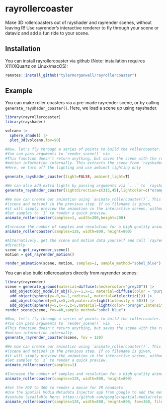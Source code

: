
<!-- README.md is generated from README.Rmd. Please edit that file -->

# rayrollercoaster

Make 3D rollercoasters out of rayshader and rayrender scenes, without
leaving R! Use rayrender’s interactive renderer to fly through your
scene or dataviz and add a fun ride to your scene.

## Installation

You can install rayrollercoaster via github (Note: installation requires
X11/XQuartz on Linux/macOS):

``` r
remotes::install_github("tylermorganwall/rayrollercoaster")
```

## Example

You can make roller coasters via a pre-made rayrender scene, or by
calling `generate_rayshader_coaster()`. Here, we load a scene up using
rayshader.

``` r
library(rayrollercoaster)
library(rayshader)

volcano |>
  sphere_shade() |>
  plot_3d(volcano,fov=90)

#Now, let's fly through a series of points to build the rollercoaster.
#You can pass arguments to `render_scene()` via `...`.
#This function doesn't return anything, but saves the scene with the rollercoaster and the
#motion information internally. This extracts the scene from `rayshader` directly from `rgl`.
#Here, we turn off the lighting and use ambient lighting only

generate_rayshader_coaster(light=FALSE, ambient_light=T)

#We can also add extra lights by passing arguments via `...` to `rayshader::render_highquality()`
generate_rayshader_coaster(lightdirection=c(315,45),lightcolor=c("orange","white"))

#We now can create our animation using `animate_rollercoaster()`. This extracts the information
#(scene and motion) in the previous step. If no filename is given,
#it will simply preview the animation in the interactive screen, without saving anything.
#Set samples to `1` to render a quick preview.
animate_rollercoaster(samples=1, width=200,height=200)

#Increase the number of samples and resolution for a high quality animation (but longer render):
animate_rollercoaster(samples=128, width=800, height=800)

#Alternatively, get the scene and motion data yourself and call `rayrender::render_animation()`
#directly.
scene = get_rayrender_scene()
motion = get_rayrender_motion()

render_animation(scene, motion, samples=1, sample_method="sobol_blue")
```

You can also build rollercoasters directly from rayrender scenes:

``` r
library(rayrender)
scene = generate_ground(material=diffuse(checkercolor="grey20")) |>
  add_object(obj_model(r_obj(),y=-1,x=1, material=diffuse(color = "purple"))) |>
  add_object(sphere(y=-0,x=-1,radius=1, material=dielectric())) |>
  add_object(sphere(y=5,x=5,z=5,material=light(intensity = 50))) |>
  add_object(sphere(y=5,x=-5,z=5,material=light(color="orange",intensity = 50)))
render_scene(scene, fov=40,sample_method="sobol_blue")

#Now, let's fly through a series of points to build the rollercoaster.
#You can pass arguments to `render_scene()` via `...`.
#This function doesn't return anything, but saves the scene with the rollercoaster and the
#motion information internally.
generate_rayrender_coaster(scene, fov = 120)

#We now can create our animation using `animate_rollercoaster()`. This extracts the information
#(scene and motion) in the previous step. If no filename is given,
#it will simply preview the animation in the interactive screen, without saving anything.
#Set samples to `1` to render a quick preview.
animate_rollercoaster(samples=1)

#Increase the number of samples and resolution for a high quality animation (but longer render):
animate_rollercoaster(samples=128, width=800, height=800)

#Set the FOV to 360 to render a movie for VR headsets
#Use the Spatial Media Metadata Injector app from google to add the metadata to render in VR on 
#youtube (available here: https://github.com/google/spatial-media/releases)
animate_rollercoaster(samples=128, width=800, height=800, fov=360, filename="video360.mp4")
```
